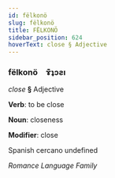 ```yaml
---
id: fëlkonö
slug: fëlkonö
title: FËLKONÖ
sidebar_position: 624
hoverText: close § Adjective
---
```


### fëlkonö&emsp;<span kind="abugida">ɤ͊ʇɔƨı</span>

*close* **§** Adjective

**Verb**: to be close

**Noun**: closeness

**Modifier**: close

Spanish cercano undefined

*Romance Language Family*